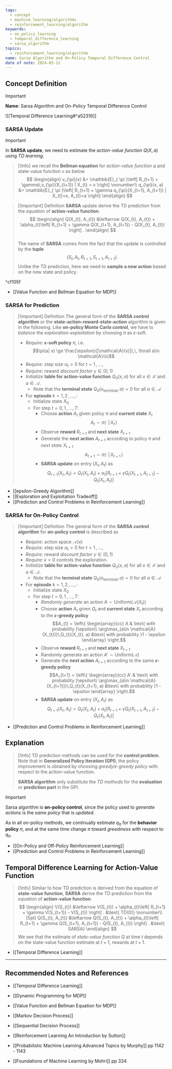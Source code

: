 ```yaml
---
tags:
  - concept
  - machine_learning/algorithms
  - reinforcement_learning/algorithm
keywords:
  - on_policy_learning
  - temporal_difference_learning
  - sarsa_algorithm
topics:
  - reinforcement_learning/algorithm
name: Sarsa Algorithm and On-Policy Temporal Difference Control
date of note: 2024-05-12
---
```


## Concept Definition

>[!important]
>**Name**: Sarsa Algorithm and On-Policy Temporal Difference Control

![[Temporal Difference Learning#^a52316]]

### SARSA Update

>[!important]
>In **SARSA update**, we need to estimate the *action-value function* $Q(X, a)$ using *TD learning*.

>[!info]
>  we recall the **Bellman equation** for *action-value function* $q$ and state-value function $v$ as below. 
> $$ 
> \begin{align}
> v_{\pi}(x) &=    \mathbb{E}_{ \pi }\left[ R_{t+1}  + \gamma\,v_{\pi}(X_{t+1}) | X_{t} = x \right] \nonumber\\
> q_{\pi}(x, a) &=  \mathbb{E}_{ \pi }\left[ R_{t+1} + \gamma q_{\pi}(X_{t+1}, A_{t+1}) | X_{t}=x, A_{t}=a \right]
> \end{align}
>$$  

>[!important] Definition
>**SARSA** update derive the TD prediction from the *equation* of **action-value function**.
>$$
> \begin{align}
> Q(X_{t}, A_{t}) &\leftarrow Q(X_{t}, A_{t}) + \alpha_{t}\left[ R_{t+1} + \gamma Q(X_{t+1}, A_{t+1})  - Q(X_{t}, A_{t}) \right] . 
> \end{align}
>$$   
>The name of **SARSA** comes from the fact that the update is controlled by the **tuple** $$(S_{t}, A_{t}, R_{t+1}, S_{t+1}, A_{t+1}).$$ 
>Unlike the TD prediction, here we need to **sample a new action** based on the new state and policy.

^cf105f

- [[Value Function and Bellman Equation for MDP]]

### SARSA for Prediction

>[!important] Definition
>The general form of the **SARSA control algorithm** or the **state-action-reward-state-action** algorithm is given in the following. Like **on-policy Monte Carlo control**, we have to *balance* the *exploration-exploitation* by choosing $\pi$ as $\epsilon$-soft.
>
>- *Require*: **$\epsilon$-soft policy** $\pi$, i.e. $$\pi(a| x) \ge \frac{\epsilon}{|\mathcal{A}(x)|},\, \forall a\in \mathcal{A}(x)$$
>- *Require*: step size $\alpha_{t} >0$ for $t=1\,{,}\ldots{,}\,$
>- *Require*: reward *discount factor* $\gamma \in (0,1)$
>- *Initialize* **table for action-value function** $Q_{0}(x, a)$ for all $x\in \mathcal{X}$ and $a\in \mathcal{A}$. 
>	- Note that the **terminal state** $Q_{0}(x_{\text{terminal}}, a) = 0$ for all $a\in \mathcal{A}$
>- For **episode** $k=1,\,2\,{,}\ldots{,}\,$:
>	- Initialize state $X_{0}$
>	- For step $t=0,\,1\,{,}\ldots{,}\,T$:
>		- Choose **action** $A_{t}$ given policy $\pi$ and **current state** $X_{t}$ $$A_{t} \sim \pi(\cdot\,|\,X_{t}\,)$$
>		- Observe **reward** $R_{t+1}$ and **next state** $X_{t+1}$
>		- Generate the **next action** $A_{t+1}$ according to policy $\pi$ and *next state* $X_{t+1}$ $$A_{t+1} \sim \pi(\cdot\,|\,X_{t+1}\,)$$
>		- **SARSA update** on entry $(X_{t}, A_{t})$ as  $$Q_{t+1}(X_{t}, A_{t}) = Q_{t}(X_{t}, A_{t}) + \alpha_{t}\left[ R_{t+1} + \gamma Q_{t}(X_{t+1}, A_{t+1})  - Q_{t}(X_{t}, A_{t}) \right] $$

- [[epsilon-Greedy Algorithm]]
- [[Exploration and Exploitation Tradeoff]]
- [[Prediction and Control Problems in Reinforcement Learning]]

### SARSA for On-Policy Control

>[!important] Definition
>The general form of the **SARSA control algorithm** for **on-policy control** is described as 
>
>- *Require*: action space $\mathcal{A}(x)$
>- *Require*: step size $\alpha_{t} >0$ for $t=1\,{,}\ldots{,}\,$
>- *Require*: reward *discount factor* $\gamma \in (0,1)$
>- *Require*: $\epsilon >0$ controls the exploration.
>- *Initialize* **table for action-value function** $Q_{0}(x, a)$ for all $x\in \mathcal{X}$ and $a\in \mathcal{A}$. 
>	- Note that the **terminal state** $Q_{0}(x_{\text{terminal}}, a) = 0$ for all $a\in \mathcal{A}$
>- For **episode** $k=1,\,2\,{,}\ldots{,}\,$:
>	- Initialize state $X_{0}$
>	- For step $t=0,\,1\,{,}\ldots{,}\,T$:
>		- *Randomly generate* an action $A \sim \text{Uniform}(\mathcal{A}(X_{t}))$
>		- Choose **action** $A_{t}$ given $Q_{t}$ and **current state** $X_{t}$ according to the **$\epsilon$-greedy policy** $$A_{t} = \left\{ \begin{array}{cc} A & \text{ with probability }\epsilon\\ \arg\max_{a\in \mathcal{A}(X_{t})}\,Q_{t}(X_{t}, a) &\text{ with probability }1 - \epsilon \end{array} \right.$$
>		- Observe **reward** $R_{t+1}$ and **next state** $X_{t+1}$
>		- Randomly generate an action $A' \sim \text{Uniform}(\mathcal{A})$
>		- Generate the **next action** $A_{t+1}$ according to the same **$\epsilon$-greedy policy** $$A_{t+1} = \left\{ \begin{array}{cc} A' & \text{ with probability }\epsilon\\ \arg\max_{a\in \mathcal{A}(X_{t+1})}\,Q_{t}(X_{t+1}, a) &\text{ with probability }1 - \epsilon \end{array} \right.$$
>		- **SARSA update** on entry $(X_{t}, A_{t})$ as  $$Q_{t+1}(X_{t}, A_{t}) = Q_{t}(X_{t}, A_{t}) + \alpha_{t}\left[ R_{t+1} + \gamma Q_{t}(X_{t+1}, A_{t+1})  - Q_{t}(X_{t}, A_{t}) \right] $$

- [[Prediction and Control Problems in Reinforcement Learning]]

## Explanation

>[!info]
>TD prediction methods can be used for the **control problem**. Note that in **Generalized Policy Iteration (GPI)**, the policy improvement is obtained by choosing *greedy/$\epsilon$-greedy policy* with respect to the action-value function. 
>
>**SARSA algorithm** only substitute the *TD methods* for the **evaluation** or **prediction part** in the GPI.  

>[!important]
>Sarsa algorithm is **on-policy control**, since the policy used to *generate actions* is the *same policy* that is *updated*. 
>
>As in all on-policy methods, we continually estimate $q_{\pi}$ for the **behavior policy** $\pi$, and at the same time change $\pi$ toward *greediness* with respect to $q_{\pi}$. 
>

- [[On-Policy and Off-Policy Reinforcement Learning]]
- [[Prediction and Control Problems in Reinforcement Learning]]

## Temporal Difference Learning for Action-Value Function

>[!info]
>Similar to how TD prediction is derived from the equation of **state-value function**, **SARSA** derive the TD prediction from the *equation* of **action-value function**.
>$$
> \begin{align}
> V(S_{t}) &\leftarrow V(S_{t}) + \alpha_{t}\left[ R_{t+1} + \gamma V(S_{t+1})  - V(S_{t}) \right] . &\text{ TD(0)} \nonumber\\[5pt]
> Q(S_{t}, A_{t}) &\leftarrow Q(S_{t}, A_{t}) + \alpha_{t}\left[ R_{t+1} + \gamma Q(S_{t+1}, A_{t+1})  - Q(S_{t}, A_{t}) \right] . &\text{ SARSA}
> \end{align}
>$$ 
>We see that the estimate of *state-value function* $Q$ at time $t$ depends on the state-value function estimate at $t+1$, rewards at $t+1$. 

- [[Temporal Difference Learning]]






-----------
##  Recommended Notes and References


- [[Temporal Difference Learning]]

- [[Dynamic Programming for MDP]]
- [[Value Function and Bellman Equation for MDP]]
- [[Markov Decision Process]]

- [[Sequential Decision Process]]


- [[Reinforcement Learning An Introduction by Sutton]]
- [[Probabilistic Machine Learning Advanced Topics by Murphy]] pp 1142 - 1143
- [[Foundations of Machine Learning by Mohri]] pp 334